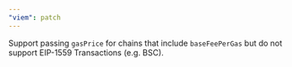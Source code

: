 ```yaml
---
"viem": patch
---
```


Support passing `gasPrice` for chains that include `baseFeePerGas` but do not support EIP-1559 Transactions (e.g. BSC).
